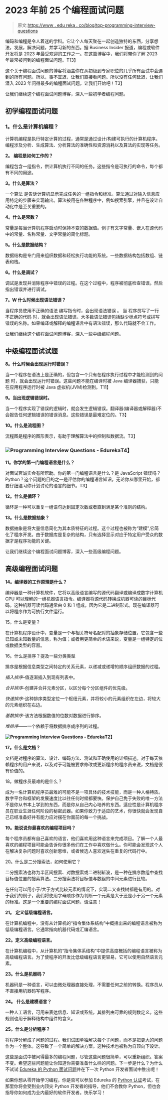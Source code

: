 # 2023 年前 25 个编程面试问题

> 原文:[https://www . edu reka . co/blog/top-programming-interview-questions](https://www.edureka.co/blog/top-programming-interview-questions)

编码和编程是令人着迷的学科。它让个人每天聚在一起创造独特的东西，分享想法，发展，解决问题，并学习新的东西。据 Business Insider 报道，编程或软件开发将是 2023 年最受欢迎的工作之一。在这篇博客中，我们将带你了解 2023 年最常被问到的编程面试问题。T13】

这个关于编程面试问题的博客将涵盖你在从初级到专家职位的几乎所有面试中会遇到的所有问题。所以，事不宜迟，让我们直接看问题。所以没有任何延迟，让我们潜入 2023 年问得最多的编程面试问题，让我们开始吧！T3】

让我们继续这个编程面试问题博客，深入一些初学者编程问题。

## **初学编程面试问题**

### **1。什么是计算机编程？**

计算机编程是执行特定计算的过程，通常是通过设计/构建可执行的计算机程序。编程涉及分析、生成算法、分析算法的准确性和资源消耗以及算法的实现等任务。

**2。** **编程是如何工作的？**

编程包含一组指令，供计算机执行不同的任务。这些指令是可执行的命令，每个都有不同的用途。

**3。什么是算法？**

一个算法 是告诉计算机显示完成任务的一组指令和标准。算法通过对输入信息应用特定的步骤来实现输出。算法被用在各种程序中，例如搜索引擎，并且在设计自动化中是至关重要的。

**4。什么是常数？**

常量是每当计算机程序启动时保持不变的数据值。例子有文字常量、嵌入在源代码中的常量、名称常量、文字常量的简化标题。

**5。什么是数据结构？**

数据结构是专门用来组织数据和轻松执行功能的系统。一些数据结构包括数组、链表和栈。

**6。什么是调试？**

调试是发现并消除程序中错误的过程。在这个过程中，程序被彻底检查错误。然后指出错误并进行调试。

**7。W 什么时候出现语法错误？**

当程序员使用不正确的语法 编写指令时，会出现语法错误 。 当 程序员写了一行不正确的代码 时，就会出现语法错误。大多数语法错误包括缺少标点符号或拼写错误的名称。如果编译或解释的编程语言中有语法错误，那么代码就不会工作。

让我们继续这个编程面试问题博客，深入一些中级编程问题。

## **中级编程面试试题**

**8。什么时候会出现运行时错误？**

当一个程序在语法上是正确的，但包含一个只有在程序执行过程中才能检测到的问题 时，就会出现运行时错误。这些问题不能在编译时被 Java 编译器捕获，只能在应用程序运行时被 Java 虚拟机(JVM)检测到。T11】

**9。当出现逻辑错误时。**

当一个程序实现了错误的逻辑时，就会发生逻辑错误。翻译器(编译器或解释器)不会报告任何逻辑错误的错误消息。这些错误是最难定位的。T3】

**10。什么是流程图？**

流程图是程序的图形表示，有助于理解算法中的控制和数据流。T3】

### ![Programming Interview Questions - Edureka](../Images/0ab4ad2a50c116a51b5e3499cdb9a83b.png)T4】

**11。你学的第一门编程语言是什么？**

对面试官诚实会有所帮助。你的第一门编程语言是什么？是 JavaScript 错误吗？Python？这个问题的目的之一是评估你的编程语言知识。无论你从哪里开始，都要仔细温习你计划讨论的语言的细节。T3】

**12。什么是循环？**

循环是一种可以重复一组语句达到固定次数或者直到满足某个准则的结构。

**13。什么是数据抽象？**

数据抽象是将大量信息简化为其本质特征的过程。这个过程也被称为“建模”,它简化了程序开发。由于数据库是复杂的结构，只有选择显示对应于特定用户受众的数据才是程序功能的关键。

让我们继续这个编程面试问题博客，深入一些高级编程问题。

## **高级编程面试问题**

**14。编译器的工作原理是什么？**

编译器是一种计算机软件，它将以高级语言编写的源代码翻译或编译成数字计算机 CPU 可以理解的一组机器语言指令。编译器将源代码转换成机器可读的目标代码。这种机器可读代码通常由 0 和 1 组成，因为它是二进制形式。现在编译器可以将程序作为可执行文件运行。

15。什么是变量？

在计算机程序设计中，变量是一个与相关符号名配对的抽象存储位置，它包含一些已知或未知数量的信息，称为值；或者用更简单的术语来说，变量是一组特定的位或数据类型的容器。

16。什么是排序？提及一些分类类型

排序是根据信息类型之间特定的关系元素，以递减或递增的顺序组织数据的过程。

*插入排序*–值逐渐插入到现有列表中。

*合并排序*–创建并合并元素分区，以区分每个分区组件的优先级。

*快速排序*–这种排序类型定位一个枢纽元素，并将较小的元素组织在左边，将较大的元素组织在右边。

*基数排序*–该方法根据数值的位数对数据进行排序。

*堆排序*——一个依赖于将数据排序成序列的过程。

**![Programming Interview Questions - Edureka](../Images/c38ac5c8d1dca62269c2012601ad0315.png)T2】**

**17。什么是文档？**

文档是对程序的算法、设计、编码方法、测试和正确使用的详细描述。对于每天依赖程序的用户来说，以及对于可能被要求修改或更新程序的程序员来说，文档是很有价值的。

18。做程序员最难的是什么？

成为一名计算机程序员最难的可能不是一项具体的技术技能，而是一种人格特质。数字平台和框架的发展速度比以往任何时候都要快。保护自己免于失败的唯一方法不是你从书本上学到的东西，而是你从自己内心培养的东西。适应性是计算机程序员在职业生涯任何阶段的秘密武器。如果你致力于适应的艺术，你很快就会发现自己已经准备好并有能力应对摆在你面前的每一个挑战。

**19。能说说你最喜欢的编程项目吗？**

每个程序员都有自己喜欢的语言，他们喜欢用这种语言来完成项目。了解一个人最喜欢的编程项目可能会告诉你很多他们在工作中喜欢做什么。你可能会发现这个人在解决复杂问题时喜欢创新思维，或者候选人喜欢迷失在重复的代码行中。

20。什么是二分搜索法，如何使用它？

二分搜索法也称为半区间搜索、对数搜索或二进制斩波，是一种在排序数组中查找目标值位置的搜索算法。二分搜索法将目标值与数组的中间元素进行比较。

在任何可以用小于/大于方式比较元素的情况下，实现二叉查找树都是有用的。对于我们的例子，我们将使用字母顺序作为判断一个元素是大于还是小于另一个元素的标准。这是一个重要的编程面试问题，请注意！

**21。** **定义低级编程语言。**

在计算机编程中，没有从计算机的“指令集体系结构”中概括出来的编程语言被称为低级编程语言。它通常指向机器代码或汇编语言。

**22。定义高级编程语言。**

在计算机编程中，从计算机的“指令集体系结构”中提供高度概括的编程语言被称为高级编程语言。为了使程序的开发比低级编程语言更容易，它可以使用自然语言元素。

**23。什么是机器码？**

机器码是一种语言，可以由微处理器直接处理，不需要任何之前的转换。程序员从不直接用机器码写程序。

**24。** **什么是建模语言？**

一种人工语言，可用来表达信息、知识或系统，其排列由可靠的规则数定义。这些规则也用于解释结构中组件的含义。

**25。什么是分析程序？**

将程序分解成子问题的过程。我们试图单独解决每个子问题，而不是把更大的问题作为一个整体。这导致了一个简单的解决方案。这种技术也被称为自顶向下设计。

这些是面试中被问得最多的编程问题，尽管这些问题很简单，可以重新组织。答案不变。希望这些问题能让你知道你需要准备什么样的问题。下一步是什么？为什么不试试 [Edureka 的 Python 面试问题](https://www.edureka.co/blog/interview-questions/python-interview-questions/)并在下一次 Python 开发者面试中胜出呢！

如果你想从零开始学习编程，你是否可以参加 Edureka 的 [Python 认证](https://www.edureka.co/python-programming-certification-training)考试，在那里你将会受到业内顶尖 Python 开发者的指导，他们不会教你 Python，但也会指导你如何成为业内最好的软件开发者。快乐学习！